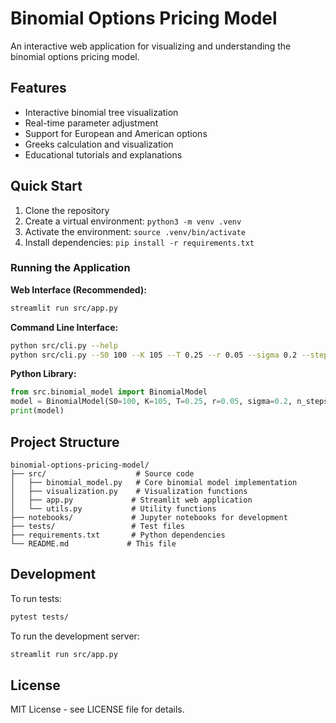 # Binomial Options Pricing Model

An interactive web application for visualizing and understanding the binomial options pricing model.

## Features

- Interactive binomial tree visualization
- Real-time parameter adjustment
- Support for European and American options
- Greeks calculation and visualization
- Educational tutorials and explanations

## Quick Start

1. Clone the repository
2. Create a virtual environment: `python3 -m venv .venv`
3. Activate the environment: `source .venv/bin/activate`
4. Install dependencies: `pip install -r requirements.txt`

### Running the Application

**Web Interface (Recommended):**
```bash
streamlit run src/app.py
```

**Command Line Interface:**
```bash
python src/cli.py --help
python src/cli.py --S0 100 --K 105 --T 0.25 --r 0.05 --sigma 0.2 --steps 10 --type call
```

**Python Library:**
```python
from src.binomial_model import BinomialModel
model = BinomialModel(S0=100, K=105, T=0.25, r=0.05, sigma=0.2, n_steps=10)
print(model)
```

## Project Structure

```
binomial-options-pricing-model/
├── src/                    # Source code
│   ├── binomial_model.py   # Core binomial model implementation
│   ├── visualization.py    # Visualization functions
│   ├── app.py             # Streamlit web application
│   └── utils.py           # Utility functions
├── notebooks/             # Jupyter notebooks for development
├── tests/                 # Test files
├── requirements.txt       # Python dependencies
└── README.md             # This file
```

## Development

To run tests:
```bash
pytest tests/
```

To run the development server:
```bash
streamlit run src/app.py
```

## License

MIT License - see LICENSE file for details.
